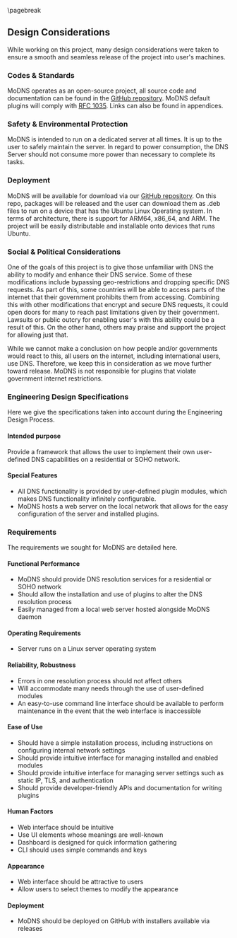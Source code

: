 \pagebreak
## Design Considerations

While working on this project, many design considerations were taken to ensure a smooth and seamless release of the project into user's machines.


### Codes & Standards

MoDNS operates as an open-source project, all source code and documentation can be found in the [GitHub repository](https://github.com/MoDNS/MoDNS).
MoDNS default plugins will comply with [RFC 1035](https://datatracker.ietf.org/doc/html/rfc1035). Links can also be found in appendices.


### Safety & Environmental Protection

MoDNS is intended to run on a dedicated server at all times. It is up to the user to safely maintain the server. In regard to power consumption, the DNS Server should not consume more power than necessary to complete its tasks.


### Deployment

MoDNS will be available for download via our [GitHub repository](https://github.com/MoDNS/MoDNS). On this repo, packages will be released and the user can download them as .deb files to run on a device that has the Ubuntu Linux Operating system. In terms of architecture, there is support for ARM64, x86_64, and ARM. The project will be easily distributable and installable onto devices that runs Ubuntu.

### Social & Political Considerations

One of the goals of this project is to give those unfamiliar with DNS the ability to modify and enhance their DNS service. Some of these modifications include bypassing geo-restrictions and dropping specific DNS requests. As part of this, some countries will be able to access parts of the internet that their government prohibits them from accessing. Combining this with other modifications that encrypt and secure DNS requests, it could open doors for many to reach past limitations given by their government. Lawsuits or public outcry for enabling user's with this ability could be a result of this. On the other hand, others may praise and support the project for allowing just that.


While we cannot make a conclusion on how people and/or governments would react to this, all users on the internet, including international users, use DNS. Therefore, we keep this in consideration as we move further toward release. MoDNS is not responsible for plugins that violate government internet restrictions.

### Engineering Design Specifications

Here we give the specifications taken into account during the Engineering Design Process.

#### Intended purpose

Provide a framework that allows the user to implement their own user-defined DNS capabilities on a residential or SOHO network.

#### Special Features

 - All DNS functionality is provided by user-defined plugin modules, which makes DNS functionality infinitely configurable.
 - MoDNS hosts a web server on the local network that allows for the easy configuration of the server and installed plugins.

### Requirements

 The requirements we sought for MoDNS are detailed here.

#### Functional Performance
 - MoDNS should provide DNS resolution services for a residential or SOHO network
 - Should allow the installation and use of plugins to alter the DNS resolution process
 - Easily managed from a local web server hosted alongside MoDNS daemon

#### Operating Requirements
 - Server runs on a Linux server operating system

#### Reliability, Robustness
 - Errors in one resolution process should not affect others
 - Will accommodate many needs through the use of user-defined modules
 - An easy-to-use command line interface should be available to perform maintenance in the event that the web interface is inaccessible

#### Ease of Use
 - Should have a simple installation process, including instructions on configuring internal network settings
 - Should provide intuitive interface for managing installed and enabled modules
 - Should provide intuitive interface for managing server settings such as static IP, TLS, and authentication
 - Should provide developer-friendly APIs and documentation for writing plugins

#### Human Factors
 - Web interface should be intuitive
 - Use UI elements whose meanings are well-known
 - Dashboard is designed for quick information gathering
 - CLI should uses simple commands and keys

#### Appearance
 - Web interface should be attractive to users
 - Allow users to select themes to modify the appearance

#### Deployment
 - MoDNS should be deployed on GitHub with installers available via releases